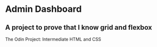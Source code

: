 # Admin Dashboard
A project to prove that I know grid and flexbox
---
The Odin Project: Intermediate HTML and CSS